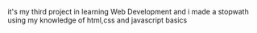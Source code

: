 it's my third project in learning Web Development and i made a stopwath using my knowledge of html,css and javascript basics
